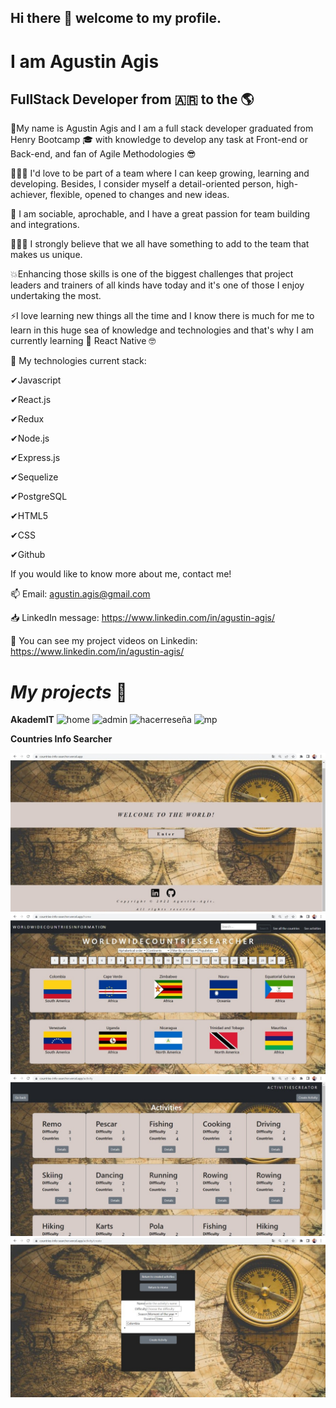 ## Hi there 👋 welcome to my profile.
# I am Agustin Agis 
##  FullStack Developer from 🇦🇷 to the 🌎

📄My name is Agustin Agis and I am a full stack developer graduated from Henry Bootcamp 🎓 with knowledge to develop any task at Front-end or Back-end, and fan of Agile Methodologies 😎

🙋🏻‍♂️ I'd love to be part of a team where I can keep growing, learning and developing. Besides, I consider myself a detail-oriented person, high-achiever, flexible, opened to changes and new ideas. 

💛 I am sociable, aprochable, and I have a great passion for team building and integrations.

👨🏻‍🔬 I strongly believe that we all have something to add to the team that makes us unique.

💥Enhancing those skills is one of the biggest challenges that project leaders and trainers of all kinds have today and it's one of those I enjoy undertaking the most.

⚡I love learning new things all the time and I know there is much for me to learn in this huge sea of knowledge and technologies and that's why I am currently learning 🌱 React Native 🤓

📌 My technologies current stack:

✔Javascript

✔React.js

✔Redux

✔Node.js

✔Express.js

✔Sequelize

✔PostgreSQL

✔HTML5

✔CSS

✔Github


If you would like to know more about me, contact me!

📫 Email: agustin.agis@gmail.com

📥 LinkedIn message: https://www.linkedin.com/in/agustin-agis/


🔸️ You can see my project videos on Linkedin: https://www.linkedin.com/in/agustin-agis/

# *My projects* 📌

**AkademIT**
![home](/Agustin-Agis/images/Home.jpeg)
![admin](/Agustin-Agis/images/admin.jpeg)
![hacerreseña](/Agustin-Agis/images/hacerreseña.jpeg)
![mp](/Agustin-Agis/images/mp.jpeg)


**Countries Info Searcher**

![landing](/images/landing.jpeg)
![home](/images/2home.jpeg)
![activities](/images/Activities.jpeg)
![activitycreator](/images/Creator.jpeg)


